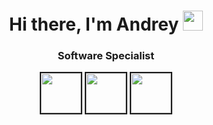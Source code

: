 <h1 align="center">Hi there, I'm Andrey</a> 
<img src="https://github.com/blackcater/blackcater/raw/main/images/Hi.gif" height="32"/></h1>
<div align="center">
<h3>Software Specialist</h3>
<img src="https://upload.wikimedia.org/wikipedia/commons/4/4c/Typescript_logo_2020.svg" border = "2" height="64"/>
<img src="https://techinfini.in/wp-content/uploads/2017/09/React-Logo-1.png" border = "2" height="64"/>
<img src="https://w7.pngwing.com/pngs/53/626/png-transparent-raster-flag-of-poland-advertising-poland-miscellaneous-flag-rectangle.png" border = "2" height="64"/>
</div>
